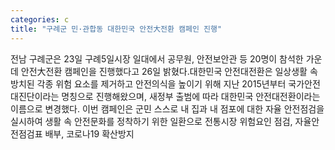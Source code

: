 ```yaml
---
categories: c
title: "구례군 민·관합동 대한민국 안전大전환 캠페인 진행"
---
```

전남 구례군은 23일 구례5일시장 일대에서 공무원, 안전보안관 등 20명이 참석한 가운데 안전大전환 캠페인을 진행했다고 26일 밝혔다.대한민국 안전대전환은 일상생활 속 방치된 각종 위험 요소를 제거하고 안전의식을 높이기 위해 지난 2015년부터 국가안전대진단이라는 명칭으로 진행해왔으며, 새정부 출범에 따라 대한민국 안전대전환이라는 이름으로 변경했다. 이번 캠페인은 군민 스스로 내 집과 내 점포에 대한 자율 안전점검을 실시하여 생활 속 안전문화를 정착하기 위한 일환으로 전통시장 위험요인 점검, 자율안전점검표 배부, 코로나19 확산방지